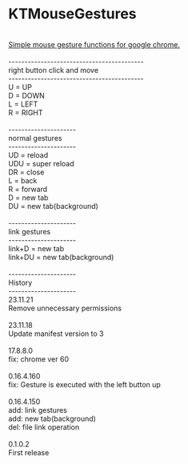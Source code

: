 # KTMouseGestures
<BR>

<a href="https://chromewebstore.google.com/detail/kt-mouse-gestures/gfimipfmbiohbdjmbmmljponpjmhhokl">
  Simple mouse gesture functions for google chrome.
</a>
<BR>
<BR>
------------------------------------------<BR>
right button click and move<BR>
------------------------------------------<BR>
U = UP<BR>
D = DOWN<BR>
L = LEFT<BR>
R = RIGHT<BR>
<BR>
---------------------<BR>
normal gestures<BR>
---------------------<BR>
UD  = reload<BR>
UDU = super reload<BR>
DR  = close<BR>
L   = back<BR>
R   = forward<BR>
D   = new tab<BR>
DU  = new tab(background)<BR>
<BR>
---------------------<BR>
link gestures<BR>
---------------------<BR>
link+D   = new tab<BR>
link+DU  = new tab(background)<BR>
<BR>
---------------------<BR>
History<BR>
---------------------<BR>
23.11.21<BR>
Remove unnecessary permissions<BR>
<BR>
23.11.18<BR>
Update manifest version to 3<BR>
<BR>
17.8.8.0<BR>
fix: chrome ver 60<BR>
<BR>
0.16.4.160<BR>
fix: Gesture is executed with the left button up<BR>
<BR>
0.16.4.150<BR>
add: link gestures<BR>
add: new tab(background)<BR>
del: file link operation<BR>
<BR>
0.1.0.2<BR>
First release<BR>
